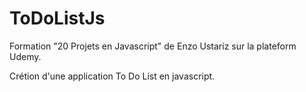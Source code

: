 # ToDoListJs

Formation "20 Projets en Javascript" de Enzo Ustariz sur la plateform Udemy.

Crétion d'une application To Do List en javascript.
